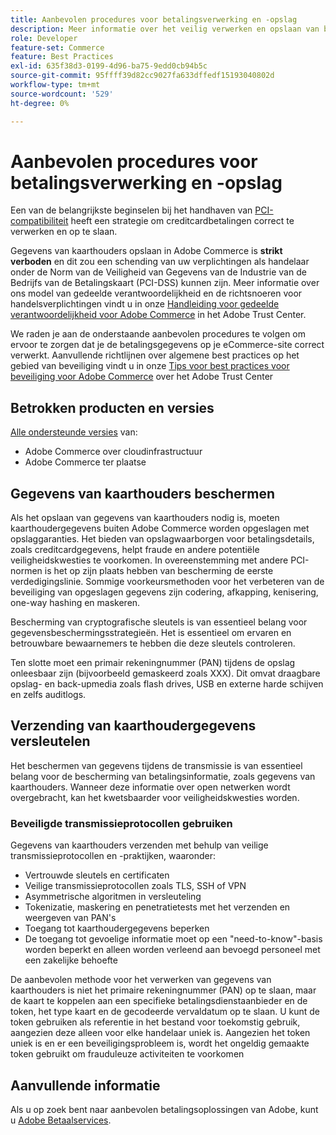 ```yaml
---
title: Aanbevolen procedures voor betalingsverwerking en -opslag
description: Meer informatie over het veilig verwerken en opslaan van betalingsgegevens
role: Developer
feature-set: Commerce
feature: Best Practices
exl-id: 635f38d3-0199-4d96-ba75-9edd0cb94b5c
source-git-commit: 95ffff39d82cc9027fa633dffedf15193040802d
workflow-type: tm+mt
source-wordcount: '529'
ht-degree: 0%

---
```


# Aanbevolen procedures voor betalingsverwerking en -opslag

Een van de belangrijkste beginselen bij het handhaven van [PCI-compatibiliteit](https://experienceleague.adobe.com/docs/commerce-admin/start/compliance/payments/compliance-pci.html) heeft een strategie om creditcardbetalingen correct te verwerken en op te slaan.

Gegevens van kaarthouders opslaan in Adobe Commerce is **strikt verboden** en dit zou een schending van uw verplichtingen als handelaar onder de Norm van de Veiligheid van Gegevens van de Industrie van de Bedrijfs van de Betalingskaart (PCI-DSS) kunnen zijn. Meer informatie over ons model van gedeelde verantwoordelijkheid en de richtsnoeren voor handelsverplichtingen vindt u in onze [Handleiding voor gedeelde verantwoordelijkheid voor Adobe Commerce](https://www.adobe.com/content/dam/cc/en/trust-center/ungated/whitepapers/experience-cloud/adobe-commerce-shared-responsibility-guide.pdf) in het Adobe Trust Center.

We raden je aan de onderstaande aanbevolen procedures te volgen om ervoor te zorgen dat je de betalingsgegevens op je eCommerce-site correct verwerkt. Aanvullende richtlijnen over algemene best practices op het gebied van beveiliging vindt u in onze [Tips voor best practices voor beveiliging voor Adobe Commerce](https://www.adobe.com/content/dam/cc/en/trust-center/ungated/whitepapers/experience-cloud/adobe-commerce-best-practices-guide.pdf) over het Adobe Trust Center

## Betrokken producten en versies

[Alle ondersteunde versies](../../../release/versions.md) van:

* Adobe Commerce over cloudinfrastructuur
* Adobe Commerce ter plaatse

## Gegevens van kaarthouders beschermen

Als het opslaan van gegevens van kaarthouders nodig is, moeten kaarthoudergegevens buiten Adobe Commerce worden opgeslagen met opslaggaranties. Het bieden van opslagwaarborgen voor betalingsdetails, zoals creditcardgegevens, helpt fraude en andere potentiële veiligheidskwesties te voorkomen. In overeenstemming met andere PCI-normen is het op zijn plaats hebben van bescherming de eerste verdedigingslinie. Sommige voorkeursmethoden voor het verbeteren van de beveiliging van opgeslagen gegevens zijn codering, afkapping, kenisering, one-way hashing en maskeren.

Bescherming van cryptografische sleutels is van essentieel belang voor gegevensbeschermingsstrategieën. Het is essentieel om ervaren en betrouwbare bewaarnemers te hebben die deze sleutels controleren.

Ten slotte moet een primair rekeningnummer (PAN) tijdens de opslag onleesbaar zijn (bijvoorbeeld gemaskeerd zoals XXX). Dit omvat draagbare opslag- en back-upmedia zoals flash drives, USB en externe harde schijven en zelfs auditlogs.

## Verzending van kaarthoudergegevens versleutelen

Het beschermen van gegevens tijdens de transmissie is van essentieel belang voor de bescherming van betalingsinformatie, zoals gegevens van kaarthouders. Wanneer deze informatie over open netwerken wordt overgebracht, kan het kwetsbaarder voor veiligheidskwesties worden.

### Beveiligde transmissieprotocollen gebruiken

Gegevens van kaarthouders verzenden met behulp van veilige transmissieprotocollen en -praktijken, waaronder:

* Vertrouwde sleutels en certificaten
* Veilige transmissieprotocollen zoals TLS, SSH of VPN
* Asymmetrische algoritmen in versleuteling
* Tokenizatie, maskering en penetratietests met het verzenden en weergeven van PAN&#39;s
* Toegang tot kaarthoudergegevens beperken
* De toegang tot gevoelige informatie moet op een &quot;need-to-know&quot;-basis worden beperkt en alleen worden verleend aan bevoegd personeel met een zakelijke behoefte

De aanbevolen methode voor het verwerken van gegevens van kaarthouders is niet het primaire rekeningnummer (PAN) op te slaan, maar de kaart te koppelen aan een specifieke betalingsdienstaanbieder en de token, het type kaart en de gecodeerde vervaldatum op te slaan. U kunt de token gebruiken als referentie in het bestand voor toekomstig gebruik, aangezien deze alleen voor elke handelaar uniek is. Aangezien het token uniek is en er een beveiligingsprobleem is, wordt het ongeldig gemaakte token gebruikt om frauduleuze activiteiten te voorkomen

## Aanvullende informatie

Als u op zoek bent naar aanbevolen betalingsoplossingen van Adobe, kunt u [Adobe Betaalservices](https://experienceleague.adobe.com/docs/commerce-merchant-services/payment-services/overview.html).
